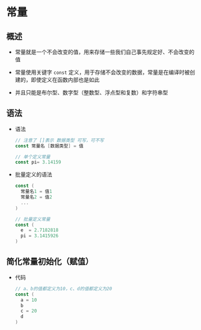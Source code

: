 # 常量

## 概述

+ 常量就是一个不会改变的值，用来存储一些我们自己事先规定好、不会改变的值

+ 常量使用关键字 `const` 定义，用于存储不会改变的数据，常量是在编译时被创建的，即使定义在函数内部也是如此
+ 并且只能是布尔型、数字型（整数型、浮点型和复数）和字符串型

## 语法

+ 语法

  ```go
  // 注意了 []表示 数据类型 可写，可不写
  const 常量名 [数据类型] = 值
  ```

  ```go
  // 单个定义常量
  const pi= 3.14159
  ```

+ 批量定义的语法

  ```go
  const (
    常量名1 = 值1
    常量名2 = 值2
    ...
  )
  ```

  ```go
  // 批量定义常量
  const (
    e  = 2.7182818
    pi = 3.1415926
  )
  ```

## 简化常量初始化（赋值）

+ 代码

  ```go
  // a、b的值都定义为10，c、d的值都定义为20
  const (
    a = 10
    b
    c = 20
    d
  )
  ```
